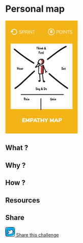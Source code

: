 # Personal map
![Personal map](images/personal-map.png)

## What ?

## Why ?

## How ?

## Resources

## Share
![Share](../images/twitter.png)[ Share this challenge](https://twitter.com/home?status=I%20have%20just%20completed%20the%20Empathy%20map%20%23craft_challenges%20from%20%40agilepartner%20http://tiny.cc/p7v5vy)